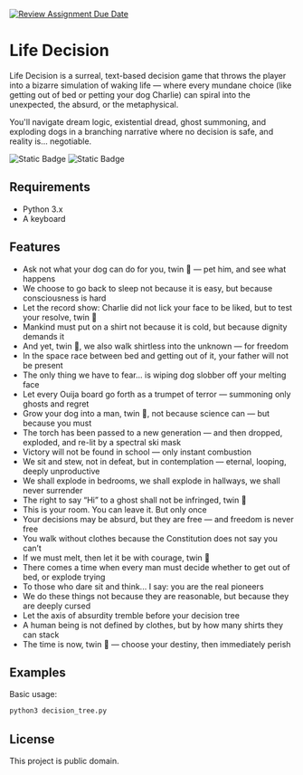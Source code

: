 [![Review Assignment Due Date](https://classroom.github.com/assets/deadline-readme-button-22041afd0340ce965d47ae6ef1cefeee28c7c493a6346c4f15d667ab976d596c.svg)](https://classroom.github.com/a/iDZRBYvt)

# Life Decision
Life Decision is a surreal, text-based decision game that throws the player into a bizarre simulation of waking life — where every mundane choice (like getting out of bed or petting your dog Charlie) can spiral into the unexpected, the absurd, or the metaphysical.

You'll navigate dream logic, existential dread, ghost summoning, and exploding dogs in a branching narrative where no decision is safe, and reality is... negotiable.

![Static Badge](https://img.shields.io/badge/status-fire_%F0%9F%94%A5-red) ![Static Badge](https://img.shields.io/badge/python_twin_%F0%9F%A5%80-blue)


## Requirements
* Python 3.x
* A keyboard

## Features
* Ask not what your dog can do for you, twin 🥀 — pet him, and see what happens
* We choose to go back to sleep not because it is easy, but because consciousness is hard
* Let the record show: Charlie did not lick your face to be liked, but to test your resolve, twin 🥀
* Mankind must put on a shirt not because it is cold, but because dignity demands it
* And yet, twin 🥀, we also walk shirtless into the unknown — for freedom
* In the space race between bed and getting out of it, your father will not be present
* The only thing we have to fear... is wiping dog slobber off your melting face
* Let every Ouija board go forth as a trumpet of terror — summoning only ghosts and regret
* Grow your dog into a man, twin 🥀, not because science can — but because you must
* The torch has been passed to a new generation — and then dropped, exploded, and re-lit by a spectral ski mask
* Victory will not be found in school — only instant combustion
* We sit and stew, not in defeat, but in contemplation — eternal, looping, deeply unproductive
* We shall explode in bedrooms, we shall explode in hallways, we shall never surrender
* The right to say “Hi” to a ghost shall not be infringed, twin 🥀
* This is your room. You can leave it. But only once
* Your decisions may be absurd, but they are free — and freedom is never free
* You walk without clothes because the Constitution does not say you can’t
* If we must melt, then let it be with courage, twin 🥀
* There comes a time when every man must decide whether to get out of bed, or explode trying
* To those who dare sit and think... I say: you are the real pioneers
* We do these things not because they are reasonable, but because they are deeply cursed
* Let the axis of absurdity tremble before your decision tree
* A human being is not defined by clothes, but by how many shirts they can stack
* The time is now, twin 🥀 — choose your destiny, then immediately perish

## Examples

Basic usage:

```bash
python3 decision_tree.py
```
## License
This project is public domain.
